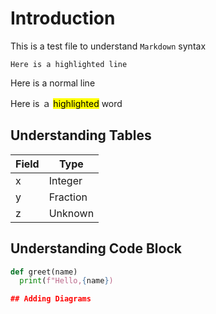 # Introduction 
This is a test file to understand `Markdown` syntax

`Here is a highlighted line`

Here is a normal line

Here is ａ <Mark>highlighted</mark> word

## Understanding Tables

| Field | Type  |
|-------|-------|
| x  | Integer |
| y | Fraction |
| z | Unknown |

## Understanding Code Block
```python
def greet(name)
  print(f"Hello,{name})

## Adding Diagrams
